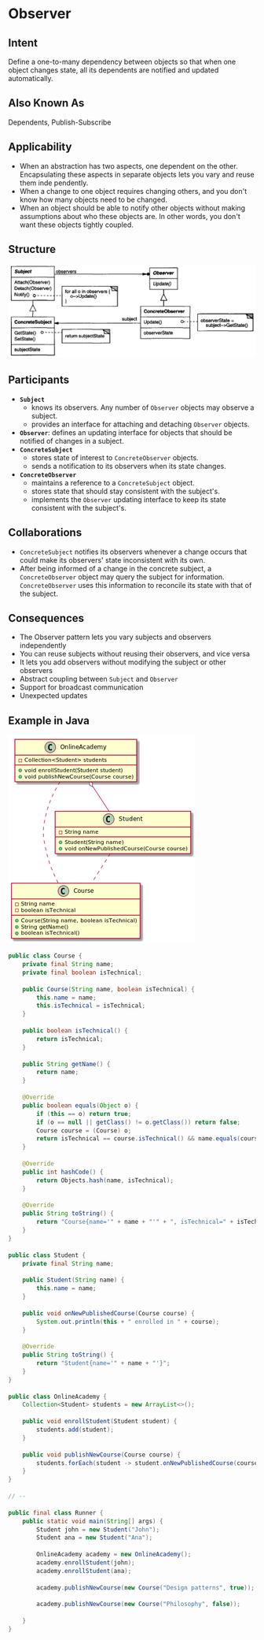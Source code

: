 # Observer

## Intent

Define a one-to-many dependency between objects so that when one object changes state, all its dependents are notified and updated automatically.

## Also Known As

Dependents, Publish-Subscribe

## Applicability

* When an abstraction has two aspects, one dependent on the other. Encapsulating these aspects in separate objects lets you vary and reuse them inde pendently.
* When a change to one object requires changing others, and you don't know how many objects need to be changed.
* When an object should be able to notify other objects without making assumptions about who these objects are. In other words, you don't want these objects tightly coupled.


## Structure

![Image of the structure for the Observer Pattern](./image/observer.png "Structure for the Observer Pattern")

## Participants

* **`Subject`**
  - knows its observers. Any number of `Observer` objects may observe a subject.
  - provides an interface for attaching and detaching `Observer` objects.
* **`Observer`**: defines an updating interface for objects that should be notified of changes in a subject.
* **`ConcreteSubject`**
  - stores state of interest to `ConcreteObserver` objects.
  - sends a notification to its observers when its state changes.
* **`ConcreteObserver`**
  - maintains a reference to a `ConcreteSubject` object.
  - stores state that should stay consistent with the subject's.
  - implements the `Observer` updating interface to keep its state consistent with the subject's.

## Collaborations

* `ConcreteSubject` notifies its observers whenever a change occurs that could make its observers' state inconsistent with its own.
* After being informed of a change in the concrete subject, a `ConcreteObserver` object may query the subject for information. `ConcreteObserver` uses this information to reconcile its state with that of the subject.

## Consequences

* The Observer pattern lets you vary subjects and observers independently
* You can reuse subjects without reusing their observers, and vice versa
* It lets you add observers without modifying the subject or other observers
* Abstract coupling between `Subject` and `Observer`
* Support for broadcast communication
* Unexpected updates

## Example in Java

![Class Diagram for Observer](./image/code_class_design.png "Class Diagram for Observer pattern example")

```java
public class Course {
    private final String name;
    private final boolean isTechnical;

    public Course(String name, boolean isTechnical) {
        this.name = name;
        this.isTechnical = isTechnical;
    }

    public boolean isTechnical() {
        return isTechnical;
    }

    public String getName() {
        return name;
    }

    @Override
    public boolean equals(Object o) {
        if (this == o) return true;
        if (o == null || getClass() != o.getClass()) return false;
        Course course = (Course) o;
        return isTechnical == course.isTechnical() && name.equals(course.getName());
    }

    @Override
    public int hashCode() {
        return Objects.hash(name, isTechnical);
    }

    @Override
    public String toString() {
        return "Course{name='" + name + "'" + ", isTechnical=" + isTechnical + "}";
    }
}

public class Student {
    private final String name;

    public Student(String name) {
        this.name = name;
    }

    public void onNewPublishedCourse(Course course) {
        System.out.println(this + " enrolled in " + course);
    }

    @Override
    public String toString() {
        return "Student{name='" + name + "'}";
    }
}

public class OnlineAcademy {
    Collection<Student> students = new ArrayList<>();

    public void enrollStudent(Student student) {
        students.add(student);
    }

    public void publishNewCourse(Course course) {
        students.forEach(student -> student.onNewPublishedCourse(course));
    }
}

// --

public final class Runner {
    public static void main(String[] args) {
        Student john = new Student("John");
        Student ana = new Student("Ana");

        OnlineAcademy academy = new OnlineAcademy();
        academy.enrollStudent(john);
        academy.enrollStudent(ana);

        academy.publishNewCourse(new Course("Design patterns", true));  // Student{name='John'} enrolled in Course{name='Design patterns', isTechnical=true}
                                                                        // Student{name='Ana'} enrolled in Course{name='Design patterns', isTechnical=true}
        academy.publishNewCourse(new Course("Philosophy", false));      // Student{name='John'} enrolled in Course{name='Philosophy', isTechnical=false}
                                                                        // Student{name='Ana'} enrolled in Course{name='Philosophy', isTechnical=false}
    }
}
```
